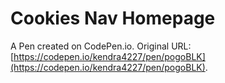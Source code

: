 # Cookies Nav Homepage

A Pen created on CodePen.io. Original URL: [https://codepen.io/kendra4227/pen/pogoBLK](https://codepen.io/kendra4227/pen/pogoBLK).


